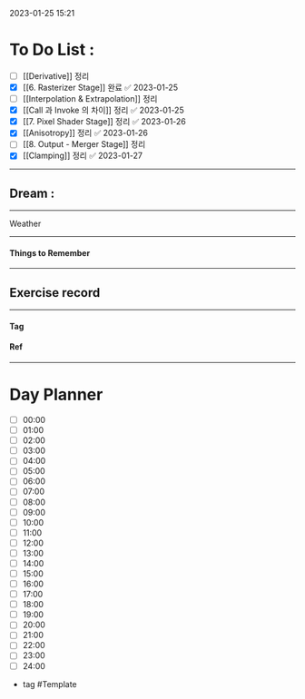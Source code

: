 2023-01-25 15:21

# To Do List :

- [ ] [[Derivative]] 정리
- [x] [[6. Rasterizer Stage]] 완료 ✅ 2023-01-25
- [ ] [[Interpolation & Extrapolation]] 정리
- [x] [[Call 과 Invoke 의 차이]] 정리 ✅ 2023-01-25
- [x] [[7. Pixel Shader Stage]] 정리 ✅ 2023-01-26
- [x] [[Anisotropy]] 정리 ✅ 2023-01-26
- [ ] [[8. Output - Merger Stage]] 정리
- [x] [[Clamping]] 정리 ✅ 2023-01-27

---

## Dream :

---

Weather

---

#### Things to Remember

---

## Exercise record
---

#### Tag

#### Ref

---

# Day Planner

- [ ] 00:00 
- [ ] 01:00 
- [ ] 02:00 
- [ ] 03:00
- [ ] 04:00
- [ ] 05:00
- [ ] 06:00 
- [ ] 07:00 
- [ ] 08:00 
- [ ] 09:00 
- [ ] 10:00 
- [ ] 11:00 
- [ ] 12:00 
- [ ] 13:00 
- [ ] 14:00 
- [ ] 15:00 
- [ ] 16:00 
- [ ] 17:00 
- [ ] 18:00 
- [ ] 19:00 
- [ ] 20:00 
- [ ] 21:00 
- [ ] 22:00 
- [ ] 23:00 
- [ ] 24:00 

- tag
#Template